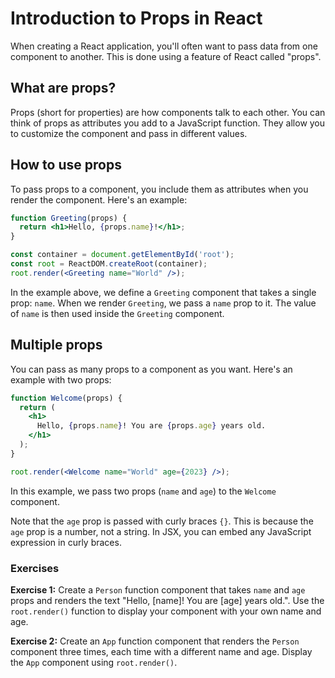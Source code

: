 # Introduction to Props in React

When creating a React application, you'll often want to pass data from one component to another. This is done using a feature of React called "props".

## What are props?

Props (short for properties) are how components talk to each other. You can think of props as attributes you add to a JavaScript function. They allow you to customize the component and pass in different values.

## How to use props

To pass props to a component, you include them as attributes when you render the component. Here's an example:

```jsx
function Greeting(props) {
  return <h1>Hello, {props.name}!</h1>;
}

const container = document.getElementById('root');
const root = ReactDOM.createRoot(container);
root.render(<Greeting name="World" />);
```

In the example above, we define a `Greeting` component that takes a single prop: `name`. When we render `Greeting`, we pass a `name` prop to it. The value of `name` is then used inside the `Greeting` component.

## Multiple props

You can pass as many props to a component as you want. Here's an example with two props:

```jsx
function Welcome(props) {
  return (
    <h1>
      Hello, {props.name}! You are {props.age} years old.
    </h1>
  );
}

root.render(<Welcome name="World" age={2023} />);
```

In this example, we pass two props (`name` and `age`) to the `Welcome` component.

Note that the `age` prop is passed with curly braces `{}`. This is because the `age` prop is a number, not a string. In JSX, you can embed any JavaScript expression in curly braces.

### Exercises

**Exercise 1:**
Create a `Person` function component that takes `name` and `age` props and renders the text "Hello, [name]! You are [age] years old.". Use the `root.render()` function to display your component with your own name and age.

**Exercise 2:**
Create an `App` function component that renders the `Person` component three times, each time with a different name and age. Display the `App` component using `root.render()`.

